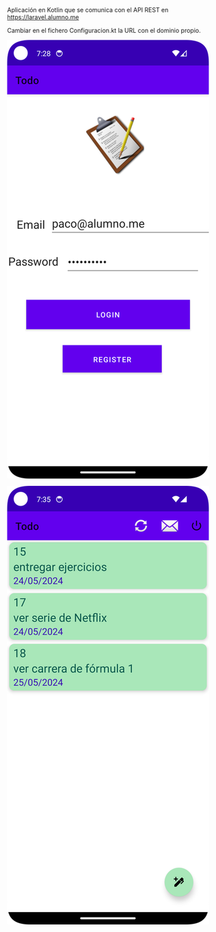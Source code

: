 Aplicación en Kotlin que se comunica con el API REST en https://laravel.alumno.me

Cambiar en el fichero Configuracion.kt la URL con el dominio propio.

![Captura de pantalla](Screenshot.png)

![Captura de pantalla](Screenshot_panel.png)

